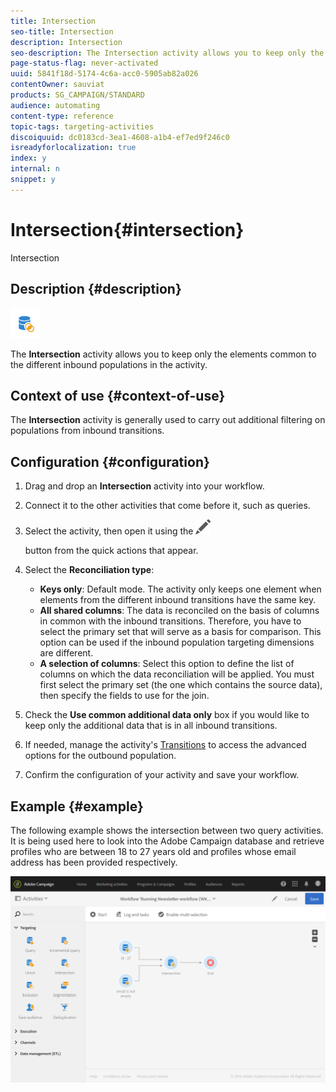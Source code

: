 ```yaml
---
title: Intersection
seo-title: Intersection
description: Intersection
seo-description: The Intersection activity allows you to keep only the elements common to the different inbound populations in the activity.
page-status-flag: never-activated
uuid: 5841f18d-5174-4c6a-acc0-5905ab82a026
contentOwner: sauviat
products: SG_CAMPAIGN/STANDARD
audience: automating
content-type: reference
topic-tags: targeting-activities
discoiquuid: dc0183cd-3ea1-4608-a1b4-ef7ed9f246c0
isreadyforlocalization: true
index: y
internal: n
snippet: y
---
```


# Intersection{#intersection}

Intersection

## Description {#description}

![](assets/intersection.png)

The **Intersection** activity allows you to keep only the elements common to the different inbound populations in the activity.

## Context of use {#context-of-use}

The **Intersection** activity is generally used to carry out additional filtering on populations from inbound transitions.

## Configuration {#configuration}

1. Drag and drop an **Intersection** activity into your workflow.
1. Connect it to the other activities that come before it, such as queries.
1. Select the activity, then open it using the  ![](assets/edit_darkgrey-24px.png)

   button from the quick actions that appear.
1. Select the **Reconciliation type**:

    * **Keys only**: Default mode. The activity only keeps one element when elements from the different inbound transitions have the same key.
    * **All shared columns**: The data is reconciled on the basis of columns in common with the inbound transitions. Therefore, you have to select the primary set that will serve as a basis for comparison. This option can be used if the inbound population targeting dimensions are different.
    * **A selection of columns**: Select this option to define the list of columns on which the data reconciliation will be applied. You must first select the primary set (the one which contains the source data), then specify the fields to use for the join.

1. Check the **Use common additional data only** box if you would like to keep only the additional data that is in all inbound transitions.
1. If needed, manage the activity's [Transitions](../../automating/using/executing-a-workflow.md#managing-an-activity-s-outbound-transitions) to access the advanced options for the outbound population.
1. Confirm the configuration of your activity and save your workflow.

## Example {#example}

The following example shows the intersection between two query activities. It is being used here to look into the Adobe Campaign database and retrieve profiles who are between 18 to 27 years old and profiles whose email address has been provided respectively.

![](assets/wkf_intersection_example.png)

